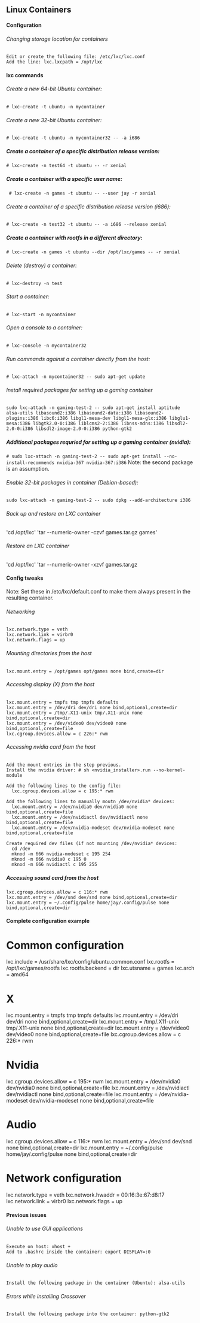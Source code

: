 ## Linux Containers

#### Configuration

###### Changing storage location for containers
    Edit or create the following file: /etc/lxc/lxc.conf
    Add the line: lxc.lxcpath = /opt/lxc

#### lxc commands

###### Create a new 64-bit Ubuntu container:
  `# lxc-create -t ubuntu -n mycontainer`

###### Create a new 32-bit Ubuntu container:
  `# lxc-create -t ubuntu -n mycontainer32 -- -a i686`

##### Create a container of a specific distribution release version:
  `# lxc-create -n test64 -t ubuntu -- -r xenial`

##### Create a container with a specific user name:
  ` # lxc-create -n games -t ubuntu -- --user jay -r xenial`

###### Create a container of a specific distribution release version (i686):
  `# lxc-create -n test32 -t ubuntu -- -a i686 --release xenial`

##### Create a container with rootfs in a different directory:
  `# lxc-create -n games -t ubuntu --dir /opt/lxc/games -- -r xenial`

###### Delete (destroy) a container:
  `# lxc-destroy -n test`

###### Start a container:
  `# lxc-start -n mycontainer`

###### Open a console to a container:
  `# lxc-console -n mycontainer32`

###### Run commands against a container directly from the host:
  `# lxc-attach -n mycontainer32 -- sudo apt-get update`

###### Install required packages for setting up a gaming container
  `sudo lxc-attach -n gaming-test-2 -- sudo apt-get install aptitude alsa-utils libasound2:i386 libasound2-data:i386 libasound2-plugins:i386 libc6:i386 libgl1-mesa-dev libgl1-mesa-glx:i386 libglu1-mesa:i386 libgtk2.0-0:i386 liblcms2-2:i386 libnss-mdns:i386 libsdl2-2.0-0:i386 libsdl2-image-2.0-0:i386 python-gtk2`

##### Additional packages requried for setting up a gaming container (nvidia):
  `# sudo lxc-attach -n gaming-test-2 -- sudo apt-get install --no-install-recommends nvidia-367 nvidia-367:i386` Note: the second package is an assumption.

###### Enable 32-bit packages in container (Debian-based):
  `sudo lxc-attach -n gaming-test-2 -- sudo dpkg --add-architecture i386`

###### Back up and restore an LXC container
  'cd /opt/lxc'
  'tar --numeric-owner -czvf games.tar.gz games'

###### Restore an LXC container
  'cd /opt/lxc'
  'tar --numeric-owner -xzvf games.tar.gz


#### Config tweaks

Note: Set these in /etc/lxc/default.conf to make them always present in the resulting container.

###### Networking
    lxc.network.type = veth
    lxc.network.link = virbr0
    lxc.network.flags = up

###### Mounting directories from the host
    lxc.mount.entry = /opt/games opt/games none bind,create=dir

###### Accessing display (X) from the host
    lxc.mount.entry = tmpfs tmp tmpfs defaults
    lxc.mount.entry = /dev/dri dev/dri none bind,optional,create=dir
    lxc.mount.entry = /tmp/.X11-unix tmp/.X11-unix none bind,optional,create=dir
    lxc.mount.entry = /dev/video0 dev/video0 none bind,optional,create=file
    lxc.cgroup.devices.allow = c 226:* rwm

###### Accessing nvidia card from the host
    Add the mount entries in the step previous.
    Install the nvidia driver: # sh <nvidia_installer>.run --no-kernel-module

    Add the following lines to the config file:
      lxc.cgroup.devices.allow = c 195:* rwm

    Add the following lines to manually moutn /dev/nvidia* devices:
      lxc.mount.entry = /dev/nvidia0 dev/nvidia0 none bind,optional,create=file
      lxc.mount.entry = /dev/nvidiactl dev/nvidiactl none bind,optional,create=file
      lxc.mount.entry = /dev/nvidia-modeset dev/nvidia-modeset none bind,optional,create=file

    Create required dev files (if not mounting /dev/nvidia* devices:
      cd /dev
      mknod -m 666 nvidia-modeset c 195 254
      mknod -m 666 nvidia0 c 195 0
      mknod -m 666 nvidiactl c 195 255

##### Accessing sound card from the host
    lxc.cgroup.devices.allow = c 116:* rwm
    lxc.mount.entry = /dev/snd dev/snd none bind,optional,create=dir
    lxc.mount.entry = ~/.config/pulse home/jay/.config/pulse none bind,optional,create=dir


#### Complete configuration example

  # Common configuration
  lxc.include = /usr/share/lxc/config/ubuntu.common.conf
  lxc.rootfs = /opt/lxc/games/rootfs
  lxc.rootfs.backend = dir
  lxc.utsname = games
  lxc.arch = amd64

  # X
  lxc.mount.entry = tmpfs tmp tmpfs defaults
  lxc.mount.entry = /dev/dri dev/dri none bind,optional,create=dir
  lxc.mount.entry = /tmp/.X11-unix tmp/.X11-unix none bind,optional,create=dir
  lxc.mount.entry = /dev/video0 dev/video0 none bind,optional,create=file
  lxc.cgroup.devices.allow = c 226:* rwm

  # Nvidia
  lxc.cgroup.devices.allow = c 195:* rwm
  lxc.mount.entry = /dev/nvidia0 dev/nvidia0 none bind,optional,create=file
  lxc.mount.entry = /dev/nvidiactl dev/nvidiactl none bind,optional,create=file
  lxc.mount.entry = /dev/nvidia-modeset dev/nvidia-modeset none bind,optional,create=file

  # Audio
  lxc.cgroup.devices.allow = c 116:* rwm
  lxc.mount.entry = /dev/snd dev/snd none bind,optional,create=dir
  lxc.mount.entry = ~/.config/pulse home/jay/.config/pulse none bind,optional,create=dir

  # Network configuration
  lxc.network.type = veth
  lxc.network.hwaddr = 00:16:3e:67:d8:17
  lxc.network.link = virbr0
  lxc.network.flags = up


#### Previous issues

###### Unable to use GUI applications
    Execute on host: xhost +
    Add to .bashrc inside the container: export DISPLAY=:0

###### Unable to play audio
    Install the following package in the container (Ubuntu): alsa-utils

###### Errors while installing Crossover
    Install the following package into the container: python-gtk2
